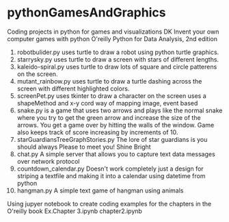 # pythonGamesAndGraphics
Coding projects in python for games and visualizations DK 
Invent your own computer games with python
O'reilly Python for Data Analysis, 2nd edition

1. robotbulider.py uses turtle to draw a robot using python turtle graphics. 
2. starrysky.py uses turtle to draw a screen with stars of different lengths. 
3. kaleido-spiral.py uses turtle to draw lots of square and circle patterens on the screen.
4. mutant_rainbow.py uses turtle to draw a turtle dashing across the screen with different highlighted colors.
5. screenPet.py uses tkinter to draw a character on the screen uses a shapeMethod and x-y cord way of mapping image, event based
6. snake.py is a game that uses two arrows and plays like the normal snake where you try to get the green arrow and increase the size of the arrows. You get a game over by hitting the walls of the window. Game also keeps track of score increasing by increments of 10.
7. starGuardiansTreeGraphStories.py The lore of star guardians is you should always Please to meet you! Shine Bright
8. chat.py A simple server that allows you to capture text data messages over network protocol
9. countdown_calendar.py Doesn't work completely just a design for striping a textfile and making it into a calendar using datetime from python
10. hangman.py A simple text game of hangman using animals 
 
Using jupyer notebook to create coding examples for the chapters in the O'reilly book
Ex.Chapter 3.ipynb
chapter2.ipynb

